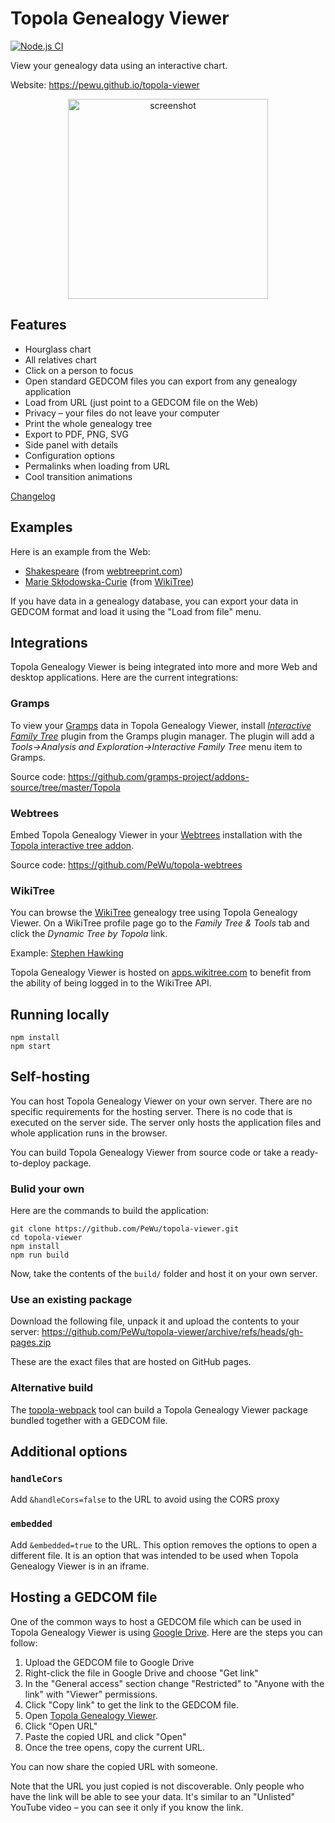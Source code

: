 # Topola Genealogy Viewer

[![Node.js CI](https://github.com/PeWu/topola-viewer/actions/workflows/node.js.yml/badge.svg)](https://github.com/PeWu/topola-viewer/actions/workflows/node.js.yml)

View your genealogy data using an interactive chart.

Website: https://pewu.github.io/topola-viewer

<p align="center">
  <a href="https://pewu.github.io/topola-viewer/#/view?url=http%3A%2F%2Fgenpol.com%2Fmodule-Downloads-prep_hand_out-lid-32.html">
    <img src="screenshot.png" width="320" alt="screenshot">
  </a>
</p>

## Features
* Hourglass chart
* All relatives chart
* Click on a person to focus
* Open standard GEDCOM files you can export from any genealogy application
* Load from URL (just point to a GEDCOM file on the Web)
* Privacy – your files do not leave your computer
* Print the whole genealogy tree
* Export to PDF, PNG, SVG
* Side panel with details
* Configuration options
* Permalinks when loading from URL
* Cool transition animations

[Changelog](CHANGELOG.md)

## Examples

Here is an example from the Web:

* [Shakespeare](https://pewu.github.io/topola-viewer/#/view?url=https%3A%2F%2Fwebtreeprint.com%2Ftp_downloader.php%3Fpath%3Dfamous_gedcoms%2Fshakespeare.ged%26file%3Dshakespeare.ged) (from [webtreeprint.com](https://webtreeprint.com/tp_famous_gedcoms.php))
* [Marie Skłodowska-Curie](https://pewu.github.io/topola-viewer/#/view?indi=Sk%C5%82odowska-2&source=wikitree) (from [WikiTree](https://www.wikitree.com/wiki/Sk%C5%82odowska-2))

If you have data in a genealogy database, you can export your data in GEDCOM format and load it using the "Load from file" menu.

## Integrations

Topola Genealogy Viewer is being integrated into more and more Web and desktop applications.
Here are the current integrations:

### Gramps

To view your [Gramps](https://gramps-project.org/) data in Topola Genealogy Viewer,
install [*Interactive Family Tree*](https://gramps-project.org/wiki/index.php/Interactive_Family_Tree)
plugin from the Gramps plugin manager. The plugin will add a
*Tools->Analysis and Exploration->Interactive Family Tree* menu item to Gramps.

Source code: https://github.com/gramps-project/addons-source/tree/master/Topola

### Webtrees

Embed Topola Genealogy Viewer in your [Webtrees](https://www.webtrees.net/) installation with the
[Topola interactive tree addon](https://webtrees.net/download/modules#simple-auto-login---by-fanningert---20---website).

Source code: https://github.com/PeWu/topola-webtrees

### WikiTree

You can browse the [WikiTree](https://www.wikitree.com/) genealogy tree using Topola Genealogy Viewer.
On a WikiTree profile page go to the *Family Tree & Tools* tab and click the *Dynamic Tree by Topola* link.

Example:
[Stephen Hawking](https://apps.wikitree.com/apps/wiech13/topola-viewer/#/view?source=wikitree&standalone=false&indi=Hawking-7)

Topola Genealogy Viewer is hosted on [apps.wikitree.com](https://apps.wikitree.com/apps/wiech13/topola-viewer)
to benefit from the ability of being logged in to the WikiTree API.

## Running locally

```
npm install
npm start
```

## Self-hosting

You can host Topola Genealogy Viewer on your own server. There are no specific requirements for the hosting server. There is no code that is executed on the server side. The server only hosts the application files and whole application runs in the browser.

You can build Topola Genealogy Viewer from source code or take a ready-to-deploy package.

### Bulid your own

Here are the commands to build the application:
```
git clone https://github.com/PeWu/topola-viewer.git
cd topola-viewer
npm install
npm run build
```
Now, take the contents of the `build/` folder and host it on your own server.

### Use an existing package

Download the following file, unpack it and upload the contents to your server:
https://github.com/PeWu/topola-viewer/archive/refs/heads/gh-pages.zip

These are the exact files that are hosted on GitHub pages.

### Alternative build

The [topola-webpack](https://github.com/develancer/topola-webpack) tool can build a Topola Genealogy Viewer package bundled together with a GEDCOM file.

## Additional options

### `handleCors`

Add `&handleCors=false` to the URL to avoid using the CORS proxy

### `embedded`

Add `&embedded=true` to the URL. This option removes the options to open a different file. It is an option that was intended to be used when Topola Genealogy Viewer is in an iframe.

## Hosting a GEDCOM file

One of the common ways to host a GEDCOM file which can be used in Topola Genealogy Viewer is using [Google Drive](https://drive.google.com). Here are the steps you can follow:

1. Upload the GEDCOM file to Google Drive
2. Right-click the file in Google Drive and choose "Get link"
3. In the "General access" section change "Restricted" to "Anyone with the link" with "Viewer" permissions.
4. Click "Copy link" to get the link to the GEDCOM file.
5. Open [Topola Genealogy Viewer](https://pewu.github.io/topola-viewer).
6. Click "Open URL"
7. Paste the copied URL and click "Open"
8. Once the tree opens, copy the current URL.

You can now share the copied URL with someone.

Note that the URL you just copied is not discoverable. Only people who have the link will be able to see your data. It's similar to an "Unlisted" YouTube video – you can see it only if you know the link.
